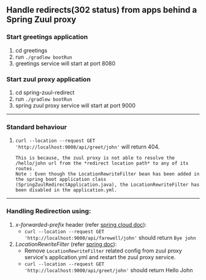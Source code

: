 ## Handle redirects(302 status) from apps behind a Spring Zuul proxy

### Start greetings application
1. cd greetings
2. run `./gradlew bootRun`
3. greetings service will start at port 8080

### Start zuul proxy application
1. cd spring-zuul-redirect
2. run `./gradlew bootRun`
3. spring zuul proxy service will start at port 9000
---

### Standard behaviour
1. `curl --location --request GET 'http://localhost:9000/api/greet/john'`
will return 404.
    ``` 
    This is because, the zuul proxy is not able to resolve the /hello/john url from the *redirect location path* to any of its routes.
    Note : Even though the LocationRewriteFilter bean has been added in the spring boot application class (SpringZuulRedirectApplication.java), the LocationRewriteFilter has been disabled in the application.yml.
    ```
---

### Handling Redirection using:
1. *x-forwarded-prefix* header (refer [spring cloud doc](https://cloud.spring.io/spring-cloud-netflix/multi/multi__router_and_filter_zuul.html)):
    - `curl --location --request GET 'http://localhost:9000/api/farewell/john'`
  should return `Bye john`
2. *LocationRewriteFilter* (refer [spring doc](https://docs.spring.io/spring-cloud-netflix/docs/2.2.4.RELEASE/reference/html/#zuul-redirect-location-rewrite)): 
    - Remove `LocationRewriteFilter` related config from zuul proxy service's application.yml and restart the zuul proxy service.
    - `curl --location --request GET 'http://localhost:9000/api/greet/john'` should return Hello John
